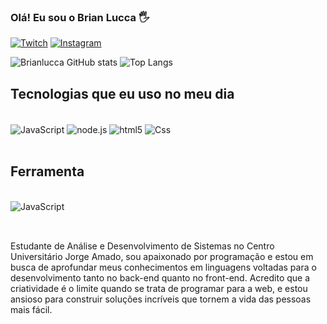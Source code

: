 ### Olá! Eu sou o Brian Lucca 🖐️

[![Twitch](https://img.shields.io/badge/Twitch-9146FF?style=for-the-badge&logo=twitch&logoColor=white)](https://www.twitch.tv/br14nplayer)
[![Instagram](https://img.shields.io/badge/Instagram-E4405F?style=for-the-badge&logo=instagram&logoColor=white)](https://instagram.com/brian_luccaa?igshid=MzMyNGUyNmU2YQ==)

![Brianlucca GitHub stats](https://github-readme-stats.vercel.app/api?username=Brianlucca&show_icons=true&theme=dracula)
![Top Langs](https://github-readme-stats.vercel.app/api/top-langs/?username=Brianlucca&layout=compact)

## Tecnologias que eu uso no meu dia
<div style="display: inline_block"><br/>
    <img align="center" alt="JavaScript" src="https://img.shields.io/badge/JavaScript-F7DF1E?style=for-the-badge&logo=javascript&logoColor=black" />
    <img align="center" alt="node.js" src="https://img.shields.io/badge/Node.js-43853D?style=for-the-badge&logo=node.js&logoColor=white" />
    <img align="center" alt="html5" src="https://img.shields.io/badge/HTML5-E34F26?style=for-the-badge&logo=html5&logoColor=white" />
    <img align="center" alt="Css" src="https://img.shields.io/badge/CSS3-1572B6?style=for-the-badge&logo=css3&logoColor=white" />
</div><br/>

## Ferramenta
<div style="display: inline_block"><br/>
    <img align="center" alt="JavaScript" src="https://img.shields.io/badge/Visual_Studio-5C2D91?style=for-the-badge&logo=visual%20studio&logoColor=white">
</div><br/>

##
Estudante de Análise e Desenvolvimento de Sistemas no Centro Universitário Jorge Amado, sou apaixonado por programação e estou em busca de aprofundar meus conhecimentos em linguagens voltadas para o desenvolvimento tanto no back-end quanto no front-end. Acredito que a criatividade é o limite quando se trata de programar para a web, e estou ansioso para construir soluções incríveis que tornem a vida das pessoas mais fácil.

